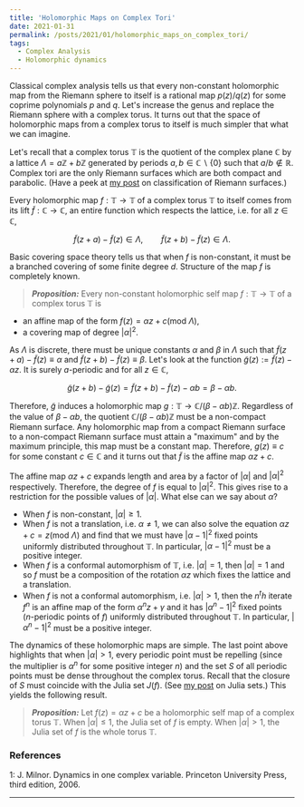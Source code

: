```yaml
---
title: 'Holomorphic Maps on Complex Tori'
date: 2021-01-31
permalink: /posts/2021/01/holomorphic_maps_on_complex_tori/
tags:
  - Complex Analysis
  - Holomorphic dynamics
---
```


Classical complex analysis tells us that every non-constant holomorphic map from the Riemann sphere to itself is a rational map $p(z)/q(z)$ for some coprime polynomials $p$ and $q$. Let's increase the genus and replace the Riemann sphere with a complex torus. It turns out that the space of holomorphic maps from a complex torus to itself is much simpler that what we can imagine.

Let's recall that a complex torus $\mathbb{T}$ is the quotient of the complex plane $\mathbb{C}$ by a lattice $\Lambda = a\mathbb{Z} + b\mathbb{Z}$ generated by periods $a,b \in \mathbb{C} \backslash \{0\}$ such that $a/b \not\in \mathbb{R}$. Complex tori are the only Riemann surfaces which are both compact and parabolic. (Have a peek at [my post](/posts/2020/07/classification/) on classification of Riemann surfaces.)

Every holomorphic map $f: \mathbb{T} \to \mathbb{T}$ of a complex torus $\mathbb{T}$ to itself comes from its lift $\tilde{f} :\mathbb{C} \to \mathbb{C}$, an entire function which respects the lattice, i.e. for all $z \in \mathbb{C}$,

$$
\tilde{f}(z+a) - \tilde{f}(z) \in \Lambda, \qquad \tilde{f}(z+b) - \tilde{f}(z) \in \Lambda.
$$

Basic covering space theory tells us that when $f$ is non-constant, it must be a branched covering of some finite degree $d$. Structure of the map $f$ is completely known.

> **_Proposition:_** Every non-constant holomorphic self map $f: \mathbb{T} \to \mathbb{T}$ of a complex torus $\mathbb{T}$ is
* an affine map of the form $f(z)=\alpha z + c (\text{mod }\Lambda)$,
* a covering map of degree $\vert \alpha \vert^2$.

As $\Lambda$ is discrete, there must be unique constants $\alpha$ and $\beta$ in $\Lambda$ such that $\tilde{f}(z+a) - \tilde{f}(z) \equiv \alpha$ and $\tilde{f}(z+b) - \tilde{f}(z) \equiv \beta$. Let's look at the function $\tilde{g}(z):=\tilde{f}(z)-\alpha z$. It is surely $a$-periodic and for all $z \in \mathbb{C}$,

$$
\tilde{g}(z+b)-\tilde{g}(z) = \tilde{f}(z+b) - \tilde{f}(z) - \alpha b = \beta - \alpha b.
$$

Therefore, $\tilde{g}$ induces a holomorphic map $g: \mathbb{T} \to \mathbb{C}/(\beta - \alpha b)\mathbb{Z}$. Regardless of the value of $\beta - \alpha b$, the quotient $\mathbb{C}/(\beta - \alpha b)\mathbb{Z}$ must be a non-compact Riemann surface. Any holomorphic map from a compact Riemann surface to a non-compact Riemann surface must attain a "maximum" and by the maximum principle, this map must be a constant map. Therefore, $g(z) \equiv c$ for some constant $c \in \mathbb{C}$ and it turns out that $\tilde{f}$ is the affine map $\alpha z + c$.

The affine map $\alpha z+c$ expands length and area by a factor of $\vert \alpha \vert$ and $\vert \alpha \vert^2$ respectively. Therefore, the degree of $f$ is equal to $\vert \alpha \vert^2$. This gives rise to a restriction for the possible values of $\vert \alpha\vert$. What else can we say about $\alpha$?
* When $f$ is non-constant, $\vert \alpha \vert \geq 1$.
* When $f$ is not a translation, i.e. $\alpha \neq 1$, we can also solve the equation $\alpha z + c = z (\text{mod } \Lambda)$ and find that we must have $\vert \alpha - 1\vert^2$ fixed points uniformly distributed throughout $\mathbb{T}$. In particular, $\vert \alpha - 1\vert^2$ must be a positive integer.
* When $f$ is a conformal automorphism of $\mathbb{T}$, i.e. $\vert \alpha\vert=1$, then $\vert \alpha \vert = 1$ and so $f$ must be a composition of the rotation $\alpha z$ which fixes the lattice and a translation.
* When $f$ is not a conformal automorphism, i.e. $\vert \alpha\vert>1$, then the $n^th$ iterate $f^n$ is an affine map of the form $\alpha^n z + \gamma$ and it has $\vert \alpha^n -1\vert^2$ fixed points ($n$-periodic points of $f$) uniformly distributed throughout $\mathbb{T}$. In particular, $\vert \alpha^n - 1\vert^2$ must be a positive integer.

The dynamics of these holomorphic maps are simple. The last point above highlights that when $\vert \alpha \vert > 1$, every periodic point must be repelling (since the multiplier is $\alpha^n$ for some positive integer $n$) and the set $S$ of all periodic points must be dense throughout the complex torus. Recall that the closure of $S$ must coincide with the Julia set $J(f)$. (See [my post](/posts/2020/06/fatou_and_julia/) on Julia sets.) This yields the following result.

> **_Proposition:_** Let $f(z) = \alpha z + c$ be a holomorphic self map of a complex torus $\mathbb{T}$. When $\vert \alpha \vert \leq 1$, the Julia set of $f$ is empty. When $\vert \alpha \vert > 1$, the Julia set of $f$ is the whole torus $\mathbb{T}$.

### References

<a name="fn1">1</a>: J. Milnor. Dynamics in one complex variable. Princeton University Press, third edition, 2006.  

------
